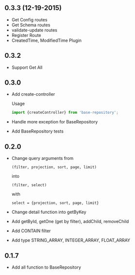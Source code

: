 ## 0.3.3 (12-19-2015)
* Get Config routes
* Get Schema routes
* validate-update routes
* Register Route
* CreatedTime, ModifiedTime Plugin

## 0.3.2
* Support Get All

## 0.3.0
* Add create-controller

    Usage
    ```javascript
    import {createController} from 'base-repository';

    ```
* Handle more exception for BaseRepository
* Add BaseRepository tests

## 0.2.0

* Change query arguments
    from
    ```
    (filter, projection, sort, page, limit)
    ```
    into
    ```
    (filter, select)
    ```
    with
    ```
    select = {projection, sort, page, limit}
    ```

* Change detail function into getByKey

* Add getById, getOne (get by filter), addChild, removeChild

* Add CONTAIN filter

* Add type STRING_ARRAY, INTEGER_ARRAY, FLOAT_ARRAY

## 0.1.7

* Add all function to BaseRepository